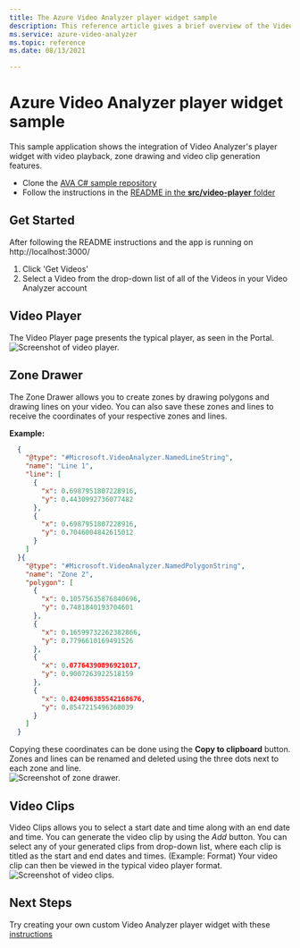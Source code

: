 ```yaml
---
title: The Azure Video Analyzer player widget sample
description: This reference article gives a brief overview of the Video Analyzer player widget sample application
ms.service: azure-video-analyzer
ms.topic: reference
ms.date: 08/13/2021

---
```


# Azure Video Analyzer player widget sample

This sample application shows the integration of Video Analyzer's player widget with video playback, zone drawing and video clip generation features.

* Clone the [AVA C# sample repository](https://github.com/Azure-Samples/video-analyzer-iot-edge-csharp)
* Follow the instructions in the [README in the **src/video-player** folder](https://github.com/Azure-Samples/video-analyzer-iot-edge-csharp/blob/main/src/video-player/README.md)

## Get Started
After following the README instructions and the app is running on http://localhost:3000/
1. Click 'Get Videos'
2. Select a Video from the drop-down list of all of the Videos in your Video Analyzer account

## Video Player
The Video Player page presents the typical player, as seen in the Portal.  
![Screenshot of video player.](./media/sample-player-widget/widget-video-player.png)

## Zone Drawer
The Zone Drawer allows you to create zones by drawing polygons and drawing lines on your video. You can also save these zones and lines to receive the coordinates of your respective zones and lines.  
  
**Example:**
```json
  {
    "@type": "#Microsoft.VideoAnalyzer.NamedLineString",
    "name": "Line 1",
    "line": [
      {
        "x": 0.6987951807228916,
        "y": 0.4430992736077482
      },
      {
        "x": 0.6987951807228916,
        "y": 0.7046004842615012
      }
    ]
  }{
    "@type": "#Microsoft.VideoAnalyzer.NamedPolygonString",
    "name": "Zone 2",
    "polygon": [
      {
        "x": 0.10575635876840696,
        "y": 0.7481840193704601
      },
      {
        "x": 0.16599732262382866,
        "y": 0.7796610169491526
      },
      {
        "x": 0.07764390896921017,
        "y": 0.9007263922518159
      },
      {
        "x": 0.024096385542168676,
        "y": 0.8547215496368039
      }
    ]
  }
```
Copying these coordinates can be done using the **Copy to clipboard** button. Zones and lines can be renamed and deleted using the three dots next to each zone and line.  
![Screenshot of zone drawer.](./media/sample-player-widget/widget-zone-drawer.png)

## Video Clips
Video Clips allows you to select a start date and time along with an end date and time. You can generate the video clip by using the *Add* button.
You can select any of your generated clips from drop-down list, where each clip is titled as the start and end dates and times.
(Example: Format)
Your video clip can then be viewed in the typical video player format.  
![Screenshot of video clips.](./media/sample-player-widget/widget-video-clips.png)

## Next Steps
Try creating your own custom Video Analyzer player widget with these [instructions](./player-widget.md)

